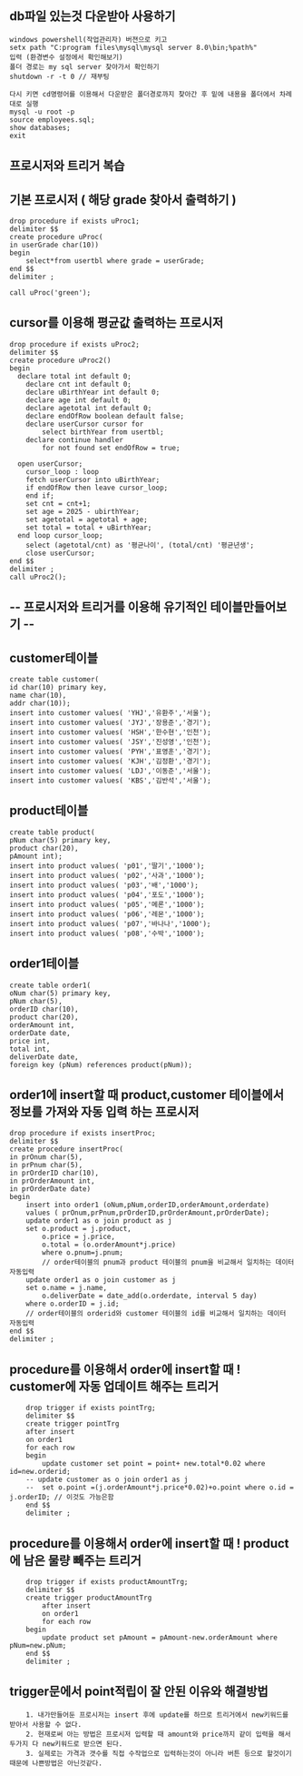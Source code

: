 
## db파일 있는것 다운받아 사용하기

    windows powershell(작업관리자) 버젼으로 키고
    setx path "C:program files\mysql\mysql server 8.0\bin;%path%"
    입력 (환경변수 설정에서 확인해보기)
    폴더 경로는 my sql server 찾아가서 확인하기
    shutdown -r -t 0 // 재부팅

    다시 키면 cd명령어를 이용해서 다운받은 폴더경로까지 찾아간 후 밑에 내용을 폴더에서 차례대로 실행
    mysql -u root -p 
    source employees.sql;
    show databases;
    exit

## 프로시저와 트리거 복습

## 기본 프로시저 ( 해당 grade 찾아서 출력하기 )
    drop procedure if exists uProc1;
    delimiter $$
    create procedure uProc(
    in userGrade char(10))
    begin
    	select*from usertbl where grade = userGrade;
    end $$
    delimiter ;
    
    call uProc('green');

## cursor를 이용해 평균값 출력하는 프로시저
    drop procedure if exists uProc2;
    delimiter $$
    create procedure uProc2()
    begin
      declare total int default 0;
        declare cnt int default 0;
        declare uBirthYear int default 0;
        declare age int default 0;
        declare agetotal int default 0;
        declare endOfRow boolean default false;
        declare userCursor cursor for
    		select birthYear from usertbl;
        declare continue handler 
    		for not found set endOfRow = true;
        
      open userCursor;
        cursor_loop : loop
        fetch userCursor into uBirthYear;
        if endOfRow then leave cursor_loop;
        end if;
        set cnt = cnt+1;
        set age = 2025 - ubirthYear;
        set agetotal = agetotal + age;
        set total = total + uBirthYear;
      end loop cursor_loop;
        select (agetotal/cnt) as '평균나이', (total/cnt) '평균년생';
        close userCursor;
    end $$
    delimiter ;
    call uProc2();

## -- 프로시저와 트리거를 이용해 유기적인 테이블만들어보기  --

## customer테이블
    create table customer(
    id char(10) primary key,
    name char(10),
    addr char(10));
    insert into customer values( 'YHJ','유환주','서울');
    insert into customer values( 'JYJ','장용준','경기');
    insert into customer values( 'HSH','한수현','인천');
    insert into customer values( 'JSY','진성영','인천');
    insert into customer values( 'PYH','표영훈','경기');
    insert into customer values( 'KJH','김정환','경기');
    insert into customer values( 'LDJ','이동준','서울');
    insert into customer values( 'KBS','김반석','서울');

## product테이블
    create table product(
    pNum char(5) primary key,
    product char(20),
    pAmount int);
    insert into product values( 'p01','딸기','1000');
    insert into product values( 'p02','사과','1000');
    insert into product values( 'p03','배','1000');
    insert into product values( 'p04','포도','1000');
    insert into product values( 'p05','메론','1000');
    insert into product values( 'p06','레몬','1000');
    insert into product values( 'p07','바나나','1000');
    insert into product values( 'p08','수박','1000');

## order1테이블
    create table order1(
    oNum char(5) primary key,
    pNum char(5),
    orderID char(10),
    product char(20),
    orderAmount int,
    orderDate date,
    price int,
    total int,
    deliverDate date,
    foreign key (pNum) references product(pNum));

## order1에 insert할 때 product,customer 테이블에서 정보를 가져와 자동 입력 하는 프로시저
    drop procedure if exists insertProc;
    delimiter $$
    create procedure insertProc(
    in prOnum char(5),
    in prPnum char(5),
    in prOrderID char(10),
    in prOrderAmount int,
    in prOrderDate date)
    begin
    	insert into order1 (oNum,pNum,orderID,orderAmount,orderdate)
        values ( prOnum,prPnum,prOrderID,prOrderAmount,prOrderDate);
        update order1 as o join product as j
        set o.product = j.product, 
    		o.price = j.price,
            o.total = (o.orderAmount*j.price)
            where o.pnum=j.pnum;
            // order테이블의 pnum과 product 테이블의 pnum을 비교해서 일치하는 데이터 자동입력
        update order1 as o join customer as j
        set o.name = j.name,
    		o.deliverDate = date_add(o.orderdate, interval 5 day)
        where o.orderID = j.id;
        // order테이블의 orderid와 customer 테이블의 id를 비교해서 일치하는 데이터 자동입력
    end $$
    delimiter ;

## procedure를 이용해서 order에 insert할 때 ! customer에 자동 업데이트 해주는 트리거
        drop trigger if exists pointTrg;
        delimiter $$
        create trigger pointTrg
        after insert
        on order1
        for each row
        begin
        	update customer set point = point+ new.total*0.02 where id=new.orderid;    
        -- update customer as o join order1 as j
        --  set o.point =(j.orderAmount*j.price*0.02)+o.point where o.id = j.orderID; // 이것도 가능은함
        end $$
        delimiter ;
## procedure를 이용해서 order에 insert할 때 ! product에 남은 물량 빼주는 트리거
        drop trigger if exists productAmountTrg;
        delimiter $$
        create trigger productAmountTrg
        	after insert
            on order1
            for each row
        begin
        	update product set pAmount = pAmount-new.orderAmount where pNum=new.pNum;
        end $$
        delimiter ;

## trigger문에서 point적립이 잘 안된 이유와 해결방법
        1. 내가만들어둔 프로시저는 insert 후에 update를 하므로 트리거에서 new키워드를 받아서 사용할 수 없다.
        2. 현재로써 아는 방법은 프로시저 입력할 때 amount와 price까지 같이 입력을 해서 두가지 다 new키워드로 받으면 된다.
        3. 실제로는 가격과 갯수를 직접 수작업으로 입력하는것이 아니라 버튼 등으로 할것이기 때문에 나쁜방법은 아닌것같다.
